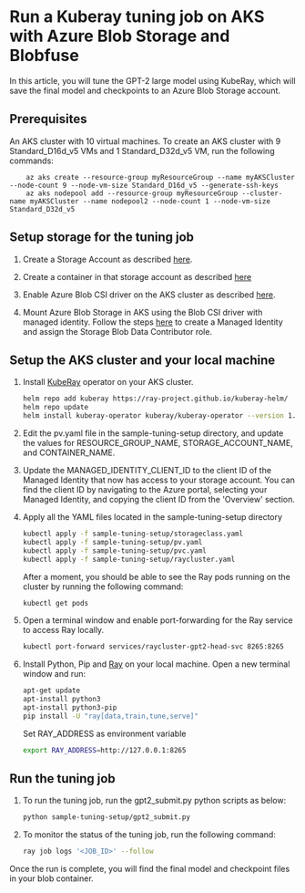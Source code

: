# Run a Kuberay tuning job on AKS with Azure Blob Storage and Blobfuse

In this article, you will tune the GPT-2 large model using KubeRay, which will save the final model and checkpoints to an Azure Blob Storage account.

## Prerequisites
An AKS cluster with 10 virtual machines. To create an AKS cluster with 9 Standard_D16d_v5 VMs and 1 Standard_D32d_v5 VM, run the following commands:

```azurecli-interactive
    az aks create --resource-group myResourceGroup --name myAKSCluster --node-count 9 --node-vm-size Standard_D16d_v5 --generate-ssh-keys
    az aks nodepool add --resource-group myResourceGroup --cluster-name myAKSCluster --name nodepool2 --node-count 1 --node-vm-size Standard_D32d_v5
```

## Setup storage for the tuning job

1. Create a Storage Account as described [here](https://learn.microsoft.com/en-us/azure/storage/common/storage-account-create?tabs=azure-portal).

2. Create a container in that storage account as described [here](https://learn.microsoft.com/en-us/azure/storage/blobs/blob-containers-portal#create-a-container)

3. Enable Azure Blob CSI driver on the AKS cluster as described [here](https://learn.microsoft.com/en-us/azure/aks/azure-blob-csi?tabs=NFS#enable-csi-driver-on-a-new-or-existing-aks-cluster).

4. Mount Azure Blob Storage in AKS using the Blob CSI driver with managed identity. Follow the steps [here](https://github.com/kubernetes-sigs/blob-csi-driver/tree/master/deploy/example/blobfuse-mi#mount-azure-blob-storage-with-managed-identity) to create a Managed Identity and assign the Storage Blob Data Contributor role. 

## Setup the AKS cluster and your local machine

1. Install [KubeRay](https://docs.ray.io/en/latest/cluster/kubernetes/getting-started/kuberay-operator-installation.html#step-2-install-kuberay-operator) operator on your AKS cluster.

    ```bash
    helm repo add kuberay https://ray-project.github.io/kuberay-helm/
    helm repo update
    helm install kuberay-operator kuberay/kuberay-operator --version 1.3.0
    ```

2. Edit the pv.yaml file in the sample-tuning-setup directory, and update the values for RESOURCE_GROUP_NAME, STORAGE_ACCOUNT_NAME, and CONTAINER_NAME.

3. Update the MANAGED_IDENTITY_CLIENT_ID to the client ID of the Managed Identity that now has access to your storage account. You can find the client ID by navigating to the Azure portal, selecting your Managed Identity, and copying the client ID from the 'Overview' section.

4. Apply all the YAML files located in the sample-tuning-setup directory

    ```bash
    kubectl apply -f sample-tuning-setup/storageclass.yaml
    kubectl apply -f sample-tuning-setup/pv.yaml
    kubectl apply -f sample-tuning-setup/pvc.yaml
    kubectl apply -f sample-tuning-setup/raycluster.yaml
    ```

    After a moment, you should be able to see the Ray pods running on the cluster by running the following command:

    ```bash
    kubectl get pods
    ```

5. Open a terminal window and enable port-forwarding for the Ray service to access Ray locally.

    ```bash
    kubectl port-forward services/raycluster-gpt2-head-svc 8265:8265
    ```


6. Install Python, Pip and [Ray](https://docs.ray.io/en/latest/ray-overview/installation.html) on your local machine.
   Open a new terminal window and run:
   
    ```bash
    apt-get update
    apt-install python3
    apt-install python3-pip
    pip install -U "ray[data,train,tune,serve]"
    ```
    
    Set RAY_ADDRESS as environment variable

    ```bash
    export RAY_ADDRESS=http://127.0.0.1:8265
    ```

## Run the tuning job

1. To run the tuning job, run the gpt2_submit.py python scripts as below:

    ```bash
    python sample-tuning-setup/gpt2_submit.py
    ```
    
1. To monitor the status of the tuning job, run the following command:

    ```bash
    ray job logs '<JOB_ID>' --follow
    ```

Once the run is complete, you will find the final model and checkpoint files in your blob container.



